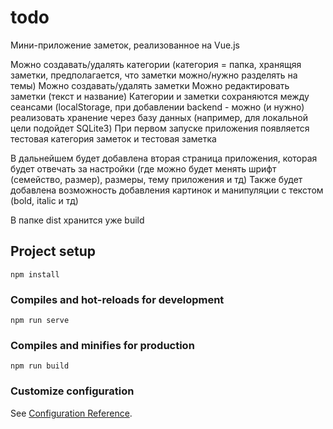 # todo
Мини-приложение заметок, реализованное на Vue.js

Можно создавать/удалять категории (категория = папка, хранящяя заметки, предполагается, что заметки можно/нужно разделять на темы)
Можно создавать/удалять заметки
Можно редактировать заметки (текст и название)
Категории и заметки сохраняются между сеансами (localStorage, при добавлении backend - можно (и нужно) реализовать хранение через базу данных (например, для локальной цели подойдет SQLite3)
При первом запуске приложения появляется тестовая категория заметок и тестовая заметка

В дальнейшем будет добавлена вторая страница приложения, которая будет отвечать за настройки (где можно будет менять шрифт (семейство, размер), размеры, тему приложения и тд)
Также будет добавлена возможность добавления картинок и манипуляции с текстом (bold, italic и тд)

В папке dist хранится уже build


## Project setup
```
npm install
```

### Compiles and hot-reloads for development
```
npm run serve
```

### Compiles and minifies for production
```
npm run build
```

### Customize configuration
See [Configuration Reference](https://cli.vuejs.org/config/).
